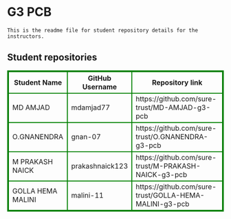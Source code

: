 # G3 PCB
    This is the readme file for student repository details for the instructors.
## Student repositories 
<table style="border : 2px solid green; width:100%;">
<tr >
<th style="border : 2px solid green;">Student Name</th>
<th style="border : 2px solid green;">GitHub Username</th>
<th style="border : 2px solid green;">Repository link</th>
</tr>
<tr style="border : 2px solid green;">
<td style="border : 2px solid green;">MD AMJAD</td> 

<td style="border : 2px solid green;">mdamjad77</td> 

<td style="border : 2px solid green;">https://github.com/sure-trust/MD-AMJAD-g3-pcb</td> 
</tr>

<tr style="border : 2px solid green;">
<td style="border : 2px solid green;">O.GNANENDRA</td> 

<td style="border : 2px solid green;">gnan-07</td> 

<td style="border : 2px solid green;">https://github.com/sure-trust/O.GNANENDRA-g3-pcb</td> 
</tr>

<tr style="border : 2px solid green;">
<td style="border : 2px solid green;">M PRAKASH NAICK</td> 

<td style="border : 2px solid green;">prakashnaick123</td> 

<td style="border : 2px solid green;">https://github.com/sure-trust/M-PRAKASH-NAICK-g3-pcb</td> 
</tr>

<tr style="border : 2px solid green;">
<td style="border : 2px solid green;">GOLLA HEMA MALINI</td> 

<td style="border : 2px solid green;">malini-11</td> 

<td style="border : 2px solid green;">https://github.com/sure-trust/GOLLA-HEMA-MALINI-g3-pcb</td> 
</tr>
